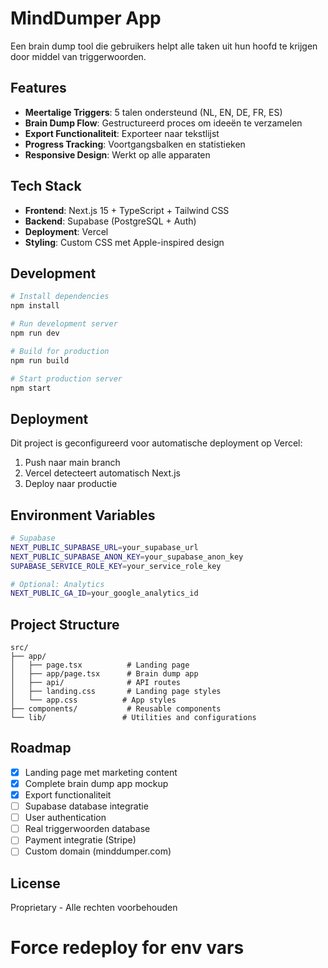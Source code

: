 # MindDumper App

Een brain dump tool die gebruikers helpt alle taken uit hun hoofd te krijgen door middel van triggerwoorden.

## Features

- **Meertalige Triggers**: 5 talen ondersteund (NL, EN, DE, FR, ES)
- **Brain Dump Flow**: Gestructureerd proces om ideeën te verzamelen
- **Export Functionaliteit**: Exporteer naar tekstlijst
- **Progress Tracking**: Voortgangsbalken en statistieken
- **Responsive Design**: Werkt op alle apparaten

## Tech Stack

- **Frontend**: Next.js 15 + TypeScript + Tailwind CSS
- **Backend**: Supabase (PostgreSQL + Auth)
- **Deployment**: Vercel
- **Styling**: Custom CSS met Apple-inspired design

## Development

```bash
# Install dependencies
npm install

# Run development server
npm run dev

# Build for production
npm run build

# Start production server
npm start
```

## Deployment

Dit project is geconfigureerd voor automatische deployment op Vercel:

1. Push naar main branch
2. Vercel detecteert automatisch Next.js
3. Deploy naar productie

## Environment Variables

```bash
# Supabase
NEXT_PUBLIC_SUPABASE_URL=your_supabase_url
NEXT_PUBLIC_SUPABASE_ANON_KEY=your_supabase_anon_key
SUPABASE_SERVICE_ROLE_KEY=your_service_role_key

# Optional: Analytics
NEXT_PUBLIC_GA_ID=your_google_analytics_id
```

## Project Structure

```
src/
├── app/
│   ├── page.tsx          # Landing page
│   ├── app/page.tsx      # Brain dump app
│   ├── api/              # API routes
│   ├── landing.css       # Landing page styles
│   └── app.css          # App styles
├── components/           # Reusable components
└── lib/                 # Utilities and configurations
```

## Roadmap

- [x] Landing page met marketing content
- [x] Complete brain dump app mockup
- [x] Export functionaliteit
- [ ] Supabase database integratie
- [ ] User authentication
- [ ] Real triggerwoorden database
- [ ] Payment integratie (Stripe)
- [ ] Custom domain (minddumper.com)

## License

Proprietary - Alle rechten voorbehouden
# Force redeploy for env vars
